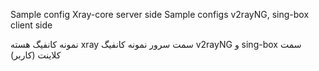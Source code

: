 Sample config Xray-core server side
Sample configs v2rayNG, sing-box client side



نمونه کانفیگ هسته xray سمت سرور
نمونه کانفیگ v2rayNG و sing-box سمت کلاینت (کاربر)

